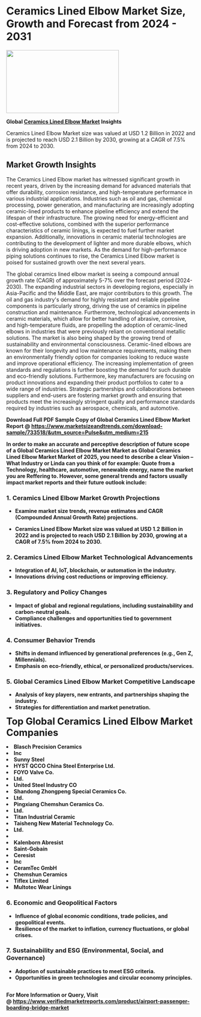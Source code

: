 <H1>Ceramics Lined Elbow Market Size, Growth and Forecast from 2024 - 2031</H1><img class="aligncenter size-medium wp-image-584254" src="https://thirdeyenews.in/wp-content/uploads/2024/09/Global-Market-Research-300x168.jpeg" alt="" width="300" height="168" /><p><strong>Global&nbsp;<a href="https://www.marketsizeandtrends.com/download-sample/733518/&amp;utm_source=Pulse&amp;utm_medium=215">Ceramics Lined Elbow Market</a> Insights</strong></p><p>Ceramics Lined Elbow Market size was valued at USD 1.2 Billion in 2022 and is projected to reach USD 2.1 Billion by 2030, growing at a CAGR of 7.5% from 2024 to 2030.</p><p><h2>Market Growth Insights</h2> <p>The Ceramics Lined Elbow market has witnessed significant growth in recent years, driven by the increasing demand for advanced materials that offer durability, corrosion resistance, and high-temperature performance in various industrial applications. Industries such as oil and gas, chemical processing, power generation, and manufacturing are increasingly adopting ceramic-lined products to enhance pipeline efficiency and extend the lifespan of their infrastructure. The growing need for energy-efficient and cost-effective solutions, combined with the superior performance characteristics of ceramic linings, is expected to fuel further market expansion. Additionally, innovations in ceramic material technologies are contributing to the development of lighter and more durable elbows, which is driving adoption in new markets. As the demand for high-performance piping solutions continues to rise, the Ceramics Lined Elbow market is poised for sustained growth over the next several years.</p> <p><strong></strong></p> <p>The global ceramics lined elbow market is seeing a compound annual growth rate (CAGR) of approximately 5-7% over the forecast period (2024-2030). The expanding industrial sectors in developing regions, especially in Asia-Pacific and the Middle East, are major contributors to this growth. The oil and gas industry's demand for highly resistant and reliable pipeline components is particularly strong, driving the use of ceramics in pipeline construction and maintenance. Furthermore, technological advancements in ceramic materials, which allow for better handling of abrasive, corrosive, and high-temperature fluids, are propelling the adoption of ceramic-lined elbows in industries that were previously reliant on conventional metallic solutions. The market is also being shaped by the growing trend of sustainability and environmental consciousness. Ceramic-lined elbows are known for their longevity and low maintenance requirements, making them an environmentally friendly option for companies looking to reduce waste and improve operational efficiency. The increasing implementation of green standards and regulations is further boosting the demand for such durable and eco-friendly solutions. Furthermore, key manufacturers are focusing on product innovations and expanding their product portfolios to cater to a wide range of industries. Strategic partnerships and collaborations between suppliers and end-users are fostering market growth and ensuring that products meet the increasingly stringent quality and performance standards required by industries such as aerospace, chemicals, and automotive. <p><strong></p><p><span class=""><strong>Download Full PDF Sample Copy of Global Ceramics Lined Elbow Market Report</strong> @ <a href="https://www.marketsizeandtrends.com/download-sample/733518/&amp;utm_source=Pulse&amp;utm_medium=215" target="_blank">https://www.marketsizeandtrends.com/download-sample/733518/&amp;utm_source=Pulse&amp;utm_medium=215</a></span></p><p>In order to make an accurate and perceptive description of future scope of a Global&nbsp;Ceramics Lined Elbow Market Market as Global&nbsp;Ceramics Lined Elbow Market Market of 2025, you need to describe a clear Vision &ndash; What Industry or Linda can you think of for example: Quote from a Technology, healthcare, automotive, renewable energy, name the market you are Reffering to. However, some general trends and factors usually impact market reports and their future outlook include:</p><h3>1.&nbsp;<strong>Ceramics Lined Elbow Market Growth Projections</strong></h3><ul><li>Examine market size trends, revenue estimates and CAGR (Compounded Annual Growth Rate) projections.</li><li><p>Ceramics Lined Elbow Market size was valued at USD 1.2 Billion in 2022 and is projected to reach USD 2.1 Billion by 2030, growing at a CAGR of 7.5% from 2024 to 2030.</p></li></ul><h3>2.&nbsp;<strong>Ceramics Lined Elbow Market Technological Advancements</strong></h3><ul><li>Integration of AI, IoT, blockchain, or automation in the industry.</li><li>Innovations driving cost reductions or improving efficiency.</li></ul><h3>3.&nbsp;<strong>Regulatory and Policy Changes</strong></h3><ul><li>Impact of global and regional regulations, including sustainability and carbon-neutral goals.</li><li>Compliance challenges and opportunities tied to government initiatives.</li></ul><h3>4.&nbsp;<strong>Consumer Behavior Trends</strong></h3><ul><li>Shifts in demand influenced by generational preferences (e.g., Gen Z, Millennials).</li><li>Emphasis on eco-friendly, ethical, or personalized products/services.</li></ul><h3>5.&nbsp;<strong>Global Ceramics Lined Elbow Market Competitive Landscape</strong></h3><ul><li>Analysis of key players, new entrants, and partnerships shaping the industry.</li><li>Strategies for differentiation and market penetration.</li></ul><p data-pm-slice="1 1 []"><span style="color: inherit; font-family: inherit; font-size: 25px;">Top Global Ceramics Lined Elbow Market Companies</span></p><div class="" data-test-id=""><p><li>Blasch Precision Ceramics</li><li> Inc</li><li> Sunny Steel</li><li> HYST QCCO China Steel Enterprise Ltd.</li><li> FOYO Valve Co.</li><li>Ltd.</li><li> United Steel Industry CO</li><li> Shandong Zhongpeng Special Ceramics Co.</li><li> Ltd.</li><li> Pingxiang Chemshun Ceramics Co.</li><li>Ltd.</li><li> Titan Industrial Ceramic</li><li> Taisheng New Material Technology Co.</li><li> Ltd.</li><li></li><li> Kalenborn Abresist</li><li> Saint-Gobain</li><li> Ceresist</li><li> Inc</li><li> CeramTec GmbH</li><li> Chemshun Ceramics</li><li> Tiflex Limited</li><li> Multotec Wear Linings</li></p></div><h3>6.&nbsp;<strong>Economic and Geopolitical Factors</strong></h3><ul><li>Influence of global economic conditions, trade policies, and geopolitical events.</li><li>Resilience of the market to inflation, currency fluctuations, or global crises.</li></ul><h3>7.&nbsp;<strong>Sustainability and ESG (Environmental, Social, and Governance)</strong></h3><ul><li>Adoption of sustainable practices to meet ESG criteria.</li><li>Opportunities in green technologies and circular economy principles.</li></ul><h2><strong style="font-size: 14px;">For More Information or Query, Visit @&nbsp;</strong><a style="background-color: #ffffff; font-size: 14px;" href="https://www.marketsizeandtrends.com/report/ceramics-lined-elbow-market/" target="_blank">https://www.verifiedmarketreports.com/product/airport-passenger-boarding-bridge-market</a></h2>
